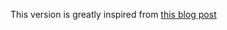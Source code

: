 This version is greatly inspired from [this blog post](http://blog.vitalytomilov.com/pg/postgresql-and-nodejs/)
